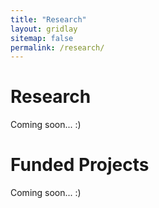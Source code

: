 ```yaml
---
title: "Research"
layout: gridlay
sitemap: false
permalink: /research/
---
```


# Research

Coming soon... :)


# Funded Projects

Coming soon... :)
